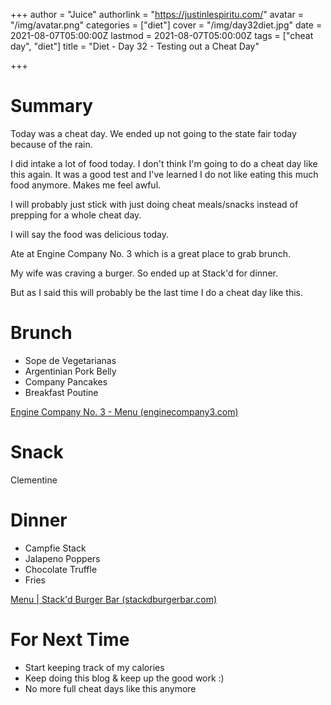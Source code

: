 +++
author = "Juice"
authorlink = "https://justinlespiritu.com/"
avatar = "/img/avatar.png"
categories = ["diet"]
cover = "/img/day32diet.jpg"
date = 2021-08-07T05:00:00Z
lastmod = 2021-08-07T05:00:00Z
tags = ["cheat day", "diet"]
title = "Diet - Day 32 - Testing out a Cheat Day"

+++
# Summary

Today was a cheat day.  We ended up not going to the state fair today because of the rain.

I did intake a lot of food today.  I don't think I'm going to do a cheat day like this again.  It was a good test and I've learned I do not like eating this much food anymore.  Makes me feel awful.

I will probably just stick with just doing cheat meals/snacks instead of prepping for a whole cheat day.

I will say the food was delicious today.

Ate at Engine Company No. 3 which is a great place to grab brunch.

My wife was craving a burger.  So ended up at Stack'd for dinner.

But as I said this will probably be the last time I do a cheat day like this.

# Brunch

* Sope de Vegetarianas
* Argentinian Pork Belly
* Company Pancakes
* Breakfast Poutine

[Engine Company No. 3 - Menu (enginecompany3.com)](https://www.enginecompany3.com/menu)

# Snack

Clementine

# Dinner

* Campfie Stack
* Jalapeno Poppers
* Chocolate Truffle
* Fries

[Menu | Stack'd Burger Bar (stackdburgerbar.com)](https://www.stackdburgerbar.com/menu)

# For Next Time

* Start keeping track of my calories
* Keep doing this blog & keep up the good work :)
* No more full cheat days like this anymore